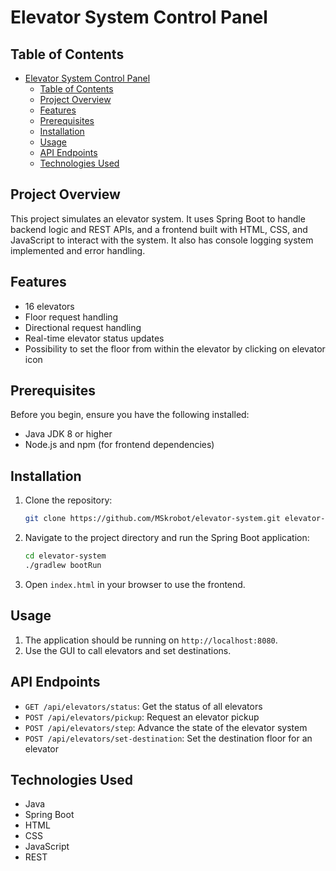 # Elevator System Control Panel

## Table of Contents

- [Elevator System Control Panel](#elevator-system-control-panel)
    - [Table of Contents](#table-of-contents)
    - [Project Overview](#project-overview)
    - [Features](#features)
    - [Prerequisites](#prerequisites)
    - [Installation](#installation)
    - [Usage](#usage)
    - [API Endpoints](#api-endpoints)
    - [Technologies Used](#technologies-used)

## Project Overview

This project simulates an elevator system.
It uses Spring Boot to handle backend logic and REST APIs, and a frontend built with HTML, CSS, and JavaScript to interact with the system.
It also has console logging system implemented and error handling.

## Features

- 16 elevators
- Floor request handling
- Directional request handling
- Real-time elevator status updates
- Possibility to set the floor from within the elevator by clicking on elevator icon

## Prerequisites

Before you begin, ensure you have the following installed:

- Java JDK 8 or higher
- Node.js and npm (for frontend dependencies)

## Installation

1. Clone the repository:

    ```sh
    git clone https://github.com/MSkrobot/elevator-system.git elevator-system
    ```

2. Navigate to the project directory and run the Spring Boot application:

    ```sh
    cd elevator-system
    ./gradlew bootRun
    ```

3. Open `index.html` in your browser to use the frontend.

## Usage

1. The application should be running on `http://localhost:8080`.
2. Use the GUI to call elevators and set destinations.

## API Endpoints

- `GET /api/elevators/status`: Get the status of all elevators
- `POST /api/elevators/pickup`: Request an elevator pickup
- `POST /api/elevators/step`: Advance the state of the elevator system
- `POST /api/elevators/set-destination`: Set the destination floor for an elevator

## Technologies Used

- Java
- Spring Boot
- HTML
- CSS
- JavaScript
- REST